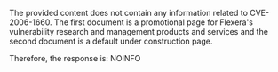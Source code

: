 The provided content does not contain any information related to CVE-2006-1660. The first document is a promotional page for Flexera's vulnerability research and management products and services and the second document is a default under construction page.

Therefore, the response is: NOINFO